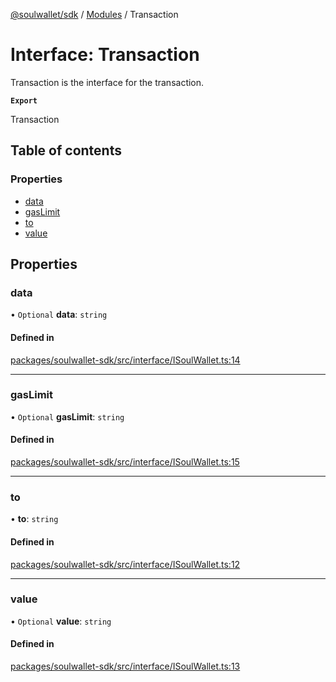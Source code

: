 [@soulwallet/sdk](../README.md) / [Modules](../modules.md) / Transaction

# Interface: Transaction

Transaction is the interface for the transaction.

**`Export`**

Transaction

## Table of contents

### Properties

- [data](Transaction.md#data)
- [gasLimit](Transaction.md#gaslimit)
- [to](Transaction.md#to)
- [value](Transaction.md#value)

## Properties

### data

• `Optional` **data**: `string`

#### Defined in

[packages/soulwallet-sdk/src/interface/ISoulWallet.ts:14](https://github.com/SoulWallet/soulwalletlib/blob/38adfd4/packages/soulwallet-sdk/src/interface/ISoulWallet.ts#L14)

___

### gasLimit

• `Optional` **gasLimit**: `string`

#### Defined in

[packages/soulwallet-sdk/src/interface/ISoulWallet.ts:15](https://github.com/SoulWallet/soulwalletlib/blob/38adfd4/packages/soulwallet-sdk/src/interface/ISoulWallet.ts#L15)

___

### to

• **to**: `string`

#### Defined in

[packages/soulwallet-sdk/src/interface/ISoulWallet.ts:12](https://github.com/SoulWallet/soulwalletlib/blob/38adfd4/packages/soulwallet-sdk/src/interface/ISoulWallet.ts#L12)

___

### value

• `Optional` **value**: `string`

#### Defined in

[packages/soulwallet-sdk/src/interface/ISoulWallet.ts:13](https://github.com/SoulWallet/soulwalletlib/blob/38adfd4/packages/soulwallet-sdk/src/interface/ISoulWallet.ts#L13)
